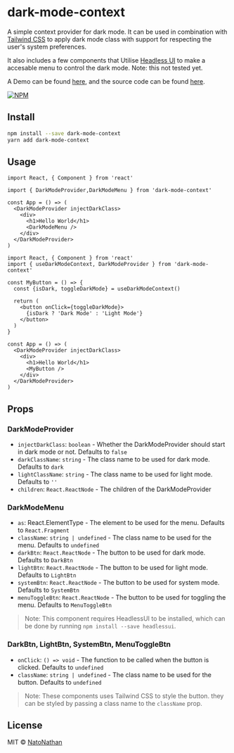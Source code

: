 # dark-mode-context

A simple context provider for dark mode. It can be used in combination with [Tailwind CSS](https://tailwindcss.com/) to apply dark mode class with support for respecting the user's system preferences.

It also includes a few components that Utilise [Headless UI](https://headlessui.dev/) to make a accesable menu to control the dark mode. Note: this not tested yet. 

A Demo can be found [here](https://natonathan.github.io/dark-mode-context/), and the source code can be found [here](./example/).

[![NPM](https://img.shields.io/npm/v/dark-mode-context.svg)](https://www.npmjs.com/package/dark-mode-context)

## Install

```bash
npm install --save dark-mode-context
yarn add dark-mode-context
```

## Usage

```tsx
import React, { Component } from 'react'

import { DarkModeProvider,DarkModeMenu } from 'dark-mode-context'

const App = () => (
  <DarkModeProvider injectDarkClass>
    <div>
      <h1>Hello World</h1>
      <DarkModeMenu />
    </div>
  </DarkModeProvider>
)
```

```tsx
import React, { Component } from 'react'
import { useDarkModeContext, DarkModeProvider } from 'dark-mode-context'

const MyButton = () => {
  const {isDark, toggleDarkMode} = useDarkModeContext()

  return (
    <button onClick={toggleDarkMode}>
      {isDark ? 'Dark Mode' : 'Light Mode'}
    </button>
  )
}

const App = () => (
  <DarkModeProvider injectDarkClass>
    <div>
      <h1>Hello World</h1>
      <MyButton />
    </div>
  </DarkModeProvider>
)
```

## Props

### DarkModeProvider

- `injectDarkClass`: `boolean` - Whether the DarkModeProvider should start in dark mode or not. Defaults to `false`
- `darkClassName`: `string` - The class name to be used for dark mode. Defaults to `dark`
- `lightClassName`: `string` - The class name to be used for light mode. Defaults to `''`
- `children`: `React.ReactNode` - The children of the DarkModeProvider

### DarkModeMenu

- `as`: React.ElementType - The element to be used for the menu. Defaults to `React.Fragment`
- `className`: `string | undefined` - The class name to be used for the menu. Defaults to `undefined`
- `darkBtn`: `React.ReactNode` - The button to be used for dark mode. Defaults to `DarkBtn`
- `lightBtn`: `React.ReactNode` - The button to be used for light mode. Defaults to `LightBtn`
- `systemBtn`: `React.ReactNode` - The button to be used for system mode. Defaults to `SystemBtn`
- `menuToggleBtn`: `React.ReactNode` - The button to be used for toggling the menu. Defaults to `MenuToggleBtn`

> Note: This component requires HeadlessUI to be installed, which can be done by running `npm install --save headlessui`.

### DarkBtn, LightBtn, SystemBtn, MenuToggleBtn

- `onClick`: `() => void` - The function to be called when the button is clicked. Defaults to `undefined`
- `className`: `string | undefined` - The class name to be used for the button. Defaults to `undefined`

> Note: These components uses Tailwind CSS to style the button. they can be styled by passing a class name to the `className` prop.

## License

MIT © [NatoNathan](https://github.com/NatoNathan)
